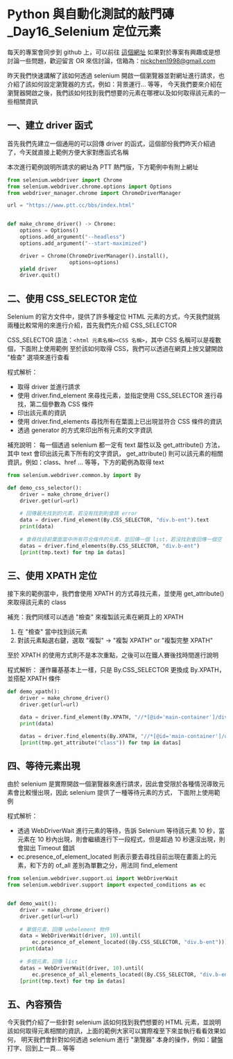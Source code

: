 # Python 與自動化測試的敲門磚_Day16_Selenium 定位元素

每天的專案會同步到 github 上，可以前往 [這個網址](https://github.com/nickchen1998/2022_ithelp_marathon) 如果對於專案有興趣或是想討論一些問題，歡迎留言 OR 來信討論，信箱為：nickchen1998@gmail.com

昨天我們快速講解了該如何透過 selenium 開啟一個瀏覽器並對網址進行請求，也介紹了該如何設定瀏覽器的方式，例如：背景運行... 等等，
今天我們要來介紹在瀏覽器開啟之後，我們該如何找到我們想要的元素在哪裡以及如何取得該元素的一些相關資訊

## 一、建立 driver 函式
首先我們先建立一個通用的可以回傳 driver 的函式，這個部份我們昨天介紹過了，今天就直接上範例方便大家對應函式名稱

本次進行範例說明所請求的網址為 PTT 熱門版，下方範例中有附上網址
```python
from selenium.webdriver import Chrome
from selenium.webdriver.chrome.options import Options
from webdriver_manager.chrome import ChromeDriverManager

url = "https://www.ptt.cc/bbs/index.html"


def make_chrome_driver() -> Chrome:
    options = Options()
    options.add_argument("--headless")
    options.add_argument("--start-maximized")

    driver = Chrome(ChromeDriverManager().install(),
                    options=options)
    yield driver
    driver.quit()
```

## 二、使用 CSS_SELECTOR 定位
Selenium 的官方文件中，提供了許多種定位 HTML 元素的方式，今天我們就挑兩種比較常用的來進行介紹，首先我們先介紹 CSS_SELECTOR

CSS_SELECTOR 語法：`<html 元素名稱><CSS 名稱>`，其中 CSS 名稱可以是複數個，下面附上使用範例
至於該如何取得 CSS，我們可以透過在網頁上按又鍵開啟 "檢查" 選項來進行查看

程式解析：
- 取得 driver 並進行請求
- 使用 driver.find_element 來尋找元素，並指定使用 CSS_SELECTOR 進行尋找，第二個參數為 CSS 條件
- 印出該元素的資訊
- 使用 driver.find_elements 尋找所有在葉面上已出現並符合 CSS 條件的資訊
- 透過 generator 的方式來印出所有元素的文字資訊

補充說明：
每一個透過 selenium 都一定有 text 屬性以及 get_attribute() 方法，其中 text 會印出該元素下所有的文字資訊，
get_attribute() 則可以該元素的相關資訊，例如：class、href ... 等等，下方的範例為取得 text
```python
from selenium.webdriver.common.by import By

def demo_css_selector():
    driver = make_chrome_driver()
    driver.get(url=url)
    
    # 回傳最先找到的元素，若沒有找到則會跳 error
    data = driver.find_element(By.CSS_SELECTOR, "div.b-ent").text
    print(data)
    
    # 會尋找目前葉面當中所有符合條件的元素，並回傳一個 list，若沒找到會回傳一個空 list
    datas = driver.find_elements(By.CSS_SELECTOR, "div.b-ent")
    [print(tmp.text) for tmp in datas]
```

## 三、使用 XPATH 定位
接下來的範例當中，我們會使用 XPATH 的方式尋找元素，並使用 get_attribute() 來取得該元素的 class

補充：我們同樣可以透過 "檢查" 來複製該元素在網頁上的 XPATH
1. 在 "檢查" 當中找到該元素
2. 對該元素點選右鍵，選取 "複製" -> "複製 XPATH" or "複製完整 XPATH"

至於 XPATH 的使用方式則不是本次重點，之後可以在鐵人賽後找時間進行說明

程式解析：
運作羅基基本上一樣，只是 By.CSS_SELECTOR 更換成 By.XPATH，並搭配 XPATH 條件
```python
def demo_xpath():
    driver = make_chrome_driver()
    driver.get(url=url)

    data = driver.find_element(By.XPATH, "//*[@id='main-container']/div[2]/div[1]").get_attribute("class")
    print(data)

    datas = driver.find_elements(By.XPATH, "//*[@id='main-container']/div[2]/div")
    [print(tmp.get_attribute("class")) for tmp in datas]
```

## 四、等待元素出現
由於 selenium 是實際開啟一個瀏覽器來進行請求，因此會受限於各種情況導致元素會比較慢出現，因此 selenium 提供了一種等待元素的方式，
下面附上使用範例

程式解析：
- 透過 WebDriverWait 進行元素的等待，告訴 Selenium 等待該元素 10 秒，當元素在 10 秒內出現，則會繼續進行下一段程式，但是超過 10 秒還沒出現，則會拋出 Timeout 錯誤
- ec.presence_of_element_located 則表示要去尋找目前出現在畫面上的元素，和下方的 of_all 差別為單數之分，用法同 find_element
```python
from selenium.webdriver.support.ui import WebDriverWait
from selenium.webdriver.support import expected_conditions as ec


def demo_wait():
    driver = make_chrome_driver()
    driver.get(url=url)
    
    # 單個元素，回傳 webelement 物件
    data = WebDriverWait(driver, 10).until(
        ec.presence_of_element_located((By.CSS_SELECTOR, "div.b-ent"))).text
    print(data)
    
    # 多個元素，回傳 list
    datas = WebDriverWait(driver, 10).until(
        ec.presence_of_all_elements_located((By.CSS_SELECTOR, "div.b-ent")))
    [print(tmp.text) for tmp in datas]
```

## 五、內容預告
今天我們介紹了一些針對 selenium 該如何找到我們想要的 HTML 元素，並說明該如何取得元素相關的資訊，上面的範例大家可以實際複至下來並執行看看效果如何，
明天我們會針對如何透過 selenium 進行 "瀏覽器" 本身的操作，例如：鍵盤打字、回到上一頁... 等等